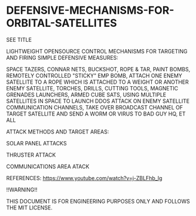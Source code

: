 # DEFENSIVE-MECHANISMS-FOR-ORBITAL-SATELLITES
SEE TITLE

LIGHTWEIGHT OPENSOURCE CONTROL MECHANISMS FOR TARGETING AND FIRING SIMPLE DEFENSIVE MEASURES:

SPACE TAZERS, CONNAR NETS, BUCKSHOT, ROPE & TAR, PAINT BOMBS, REMOTELY CONTROLLED "STICKY" EMP BOMB, ATTACH ONE ENEMY SATELLITE TO A ROPE WHICH IS ATTACHED TO A WEIGHT OR ANOTHER ENEMY SATELLITE, TORCHES, DRILLS, CUTTING TOOLS, MAGNETIC GRENADES LAUNCHERS, ARMED CUBE SATS, USING MULTIPLE SATELLITES IN SPACE TO LAUNCH DDOS ATTACK ON ENEMY SATELLITE COMMUNICATION CHANNELS, TAKE OVER BROADCAST CHANNEL OF TARGET SATELLITE AND SEND A WORM OR VIRUS TO BAD GUY HQ, ET ALL

ATTACK METHODS AND TARGET AREAS:

SOLAR PANEL ATTACKS

THRUSTER ATTACK

COMMUNICATIONS AREA ATACK



REFERENCES:
https://www.youtube.com/watch?v=j-ZBLFhb_lg

!!WARNING!!

THIS DOCUMENT IS FOR ENGINEERING PURPOSES ONLY AND FOLLOWS THE MIT LICENSE.
